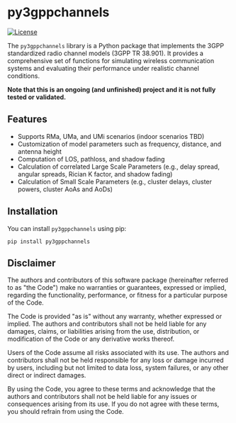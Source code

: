 # py3gppchannels

[![License](https://img.shields.io/badge/License-MIT-blue.svg)](https://opensource.org/licenses/MIT)

The `py3gppchannels` library is a Python package that implements the 3GPP standardized radio channel models (3GPP TR 38.901). 
It provides a comprehensive set of functions for simulating wireless communication systems and evaluating their performance under realistic channel conditions.

**Note that this is an ongoing (and unfinished) project and it is not fully tested or validated.**

## Features

- Supports RMa, UMa, and UMi scenarios (indoor scenarios TBD)
- Customization of model parameters such as frequency, distance, and antenna height
- Computation of LOS, pathloss, and shadow fading
- Calculation of correlated Large Scale Parameters (e.g., delay spread, angular spreads, Rician K factor, and shadow fading)
- Calculation of Small Scale Parameters (e.g., cluster delays, cluster powers, cluster AoAs and AoDs)

## Installation

You can install `py3gppchannels` using pip:

`pip install py3gppchannels`

## Disclaimer
The authors and contributors of this software package (hereinafter referred to as "the Code") make no warranties or guarantees, expressed or implied, regarding the functionality, performance, or fitness for a particular purpose of the Code.

The Code is provided "as is" without any warranty, whether expressed or implied. The authors and contributors shall not be held liable for any damages, claims, or liabilities arising from the use, distribution, or modification of the Code or any derivative works thereof.

Users of the Code assume all risks associated with its use. The authors and contributors shall not be held responsible for any loss or damage incurred by users, including but not limited to data loss, system failures, or any other direct or indirect damages.

By using the Code, you agree to these terms and acknowledge that the authors and contributors shall not be held liable for any issues or consequences arising from its use. If you do not agree with these terms, you should refrain from using the Code.
